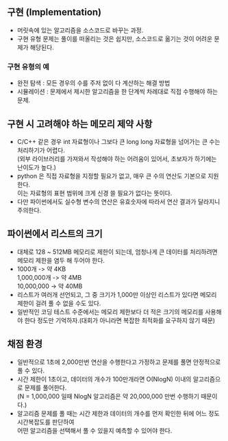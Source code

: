 구현 (Implementation)
-----
- 머릿속에 있는 알고리즘을 소스코드로 바꾸는 과정.
- 구현 유형 문제는 풀이를 떠올리는 것은 쉽지만, 소스코드로 옮기는 것이 어려운 문제가 해당된다.
### 구현 유형의 예
- 완전 탐색 : 모든 경우의 수를 주저 없이 다 계산하는 해결 방법
- 시뮬레이션 : 문제에서 제시한 알고리즘을 한 단계씩 차례대로 직접 수행해야 하는 문제.

구현 시 고려해야 하는 메모리 제약 사항
-----
- C/C++ 같은 경우 int 자료형이나 그보다 큰 long long 자료형을 넘어가는 큰 수는 처리하기가 어렵다.   
(외부 라이브러리를 가져와서 작성해야 하는 어려움이 있어서, 초보자가 하기에는 난이도가 높다.)
- python 은 직접 자료형을 지정할 필요가 없고, 매우 큰 수의 연산도 기본으로 지원한다.   
이는 자료형의 표현 범위에 크게 신경 쓸 필요가 없다는 뜻이다.
- 다만 파이썬에서도 실수형 변수의 연산은 유효숫자에 따라서 연산 결과가 달라지니 주의한다.

파이썬에서 리스트의 크기
-----
- 대체로 128 ~ 512MB 메모리로 제한이 되는데, 엄청나게 큰 데이터를 처리하려면 메모리 제한을 염두 해 두어야 한다.
- 1000개 -> 약 4KB   
1,000,000개 -> 약 4MB   
10,000,000 -> 약 40MB
- 리스트가 여러개 선언되고, 그 중 크기가 1,000만 이상인 리스트가 있다면 메모리 제한이 걸려 풀 수 없을 수도 있다.
- 일반적인 코딩 테스트 수준에서는 메모리 제한보다 더 적은 크기의 메모리를 사용해야 한다 정도만 기억하자.(대회가 아니라면 복잡한 최적화를 요구하지 않기 때문)

채점 환경
-----
- 일반적으로 1초에 2,000만번 연산을 수행한다고 가정하고 문제를 풀면 안정적으로 풀 수 있다.
- 시간 제한이 1초이고, 데이터의 개수가 100만개라면 O(NlogN) 이내의 알고리즘으로 문제를 풀어한다.   
(N = 1,000,000 일때 NlogN 알고리즘은 약 20,000,000 만번 수행하기 때문이다.)
- 알고리즘 문제를 풀 때는 시간 제한과 데이터의 개수를 먼저 확인한 뒤에 어느 정도 시간복잡도를 판단하여   
어떤 알고리즘을 선택해서 풀 수 있을지 예측할 수 있어야 한다.


